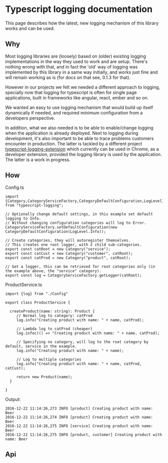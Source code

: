 # Typescript logging documentation

This page describes how the latest, new logging mechanism of this library works and can be used.

## Why

Most logging libraries are (loosely) based on (older) existing logging implementations
in the way they used to work and are setup. There's nothing wrong with that, and in fact
the 'old' way of logging was implemented by this library in a same way initially,
and works just fine and will remain working as is (for docs on that see, 0.1.3 for that).

However in our projects we felt we needed a different approach to logging, specially
now that logging for typescript is often for single page applications, built in frameworks
like angular, react, ember and so on.

We wanted an easy to use logging mechanism that would build up itself dynamically if needed,
and required minimum configuration from a developers perspective.

In addition, what we also needed is to be able to enable/change logging when the application
is already deployed.
Next to logging during development, it's also important to be able to trace problems
customers encounter in production.
The latter is tackled by a different project [typescript-logging-extension](https://github.com/mreuvers/typescript-logging-extension) which
currently can be used in Chrome, as a developer extension, provided the logging library
is used by the application. The latter is a work in progress.

## How

Config.ts
~~~
import {Category,CategoryServiceFactory,CategoryDefaultConfiguration,LogLevel} from "typescript-logging";

// Optionally change default settings, in this example set default logging to Info.
// Without changing configuration categories will log to Error.
CategoryServiceFactory.setDefaultConfiguration(new CategoryDefaultConfiguration(LogLevel.Info));

// Create categories, they will autoregister themselves.
// This creates one root logger, with 2 child sub-categories.
export const catRoot = new Category("service");
export const catCust = new Category("customer", catRoot);
export const catProd = new Category("product", catRoot);

// Get a logger, this can be retrieved for root categories only (in the example above, the "service" category).
export const log = CategoryServiceFactory.getLogger(catRoot);
~~~

ProductService.ts
~~~
import {log} from "./Config"

export class ProductService {

  createProduct(name: string): Product {
     // Normal log to category: catProd
     log.info("Creating product with name: " + name, catProd);

     // Lambda log to catProd (cheaper)
     log.infoc(() => "Creating product with name: " + name, catProd);

     // Specifying no category, will log to the root category by default, service in the example.
     log.info("Creating product with name: " + name);

     // Log to multiple categories
     log.info("Creating product with name: " + name, catProd, catCust);

     return new Product(name);
  }

}
~~~

Output:
~~~
2016-12-22 11:14:26,273 INFO [product] Creating product with name: Beer
2016-12-22 11:14:26,274 INFO [product] Creating product with name: Beer
2016-12-22 11:14:26,275 INFO [service] Creating product with name: Beer
2016-12-22 11:14:26,275 INFO [product, customer] Creating product with name: Beer
~~~

## Api
